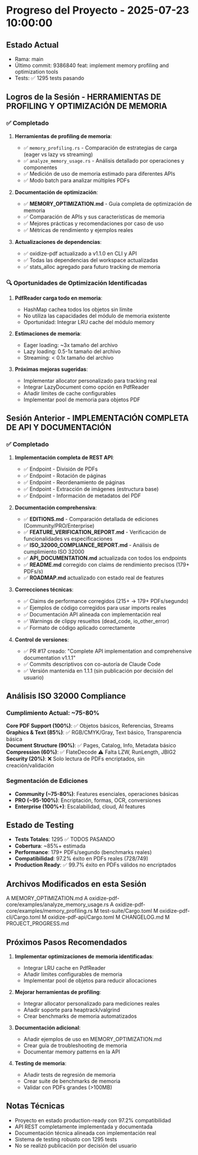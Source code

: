 # Progreso del Proyecto - 2025-07-23 10:00:00

## Estado Actual
- Rama: main
- Último commit: 9386840 feat: implement memory profiling and optimization tools
- Tests: ✅ 1295 tests pasando

## Logros de la Sesión - HERRAMIENTAS DE PROFILING Y OPTIMIZACIÓN DE MEMORIA

### ✅ Completado
1. **Herramientas de profiling de memoria**:
   - ✅ `memory_profiling.rs` - Comparación de estrategias de carga (eager vs lazy vs streaming)
   - ✅ `analyze_memory_usage.rs` - Análisis detallado por operaciones y componentes
   - ✅ Medición de uso de memoria estimado para diferentes APIs
   - ✅ Modo batch para analizar múltiples PDFs

2. **Documentación de optimización**:
   - ✅ **MEMORY_OPTIMIZATION.md** - Guía completa de optimización de memoria
   - ✅ Comparación de APIs y sus características de memoria
   - ✅ Mejores prácticas y recomendaciones por caso de uso
   - ✅ Métricas de rendimiento y ejemplos reales

3. **Actualizaciones de dependencias**:
   - ✅ oxidize-pdf actualizado a v1.1.0 en CLI y API
   - ✅ Todas las dependencias del workspace actualizadas
   - ✅ stats_alloc agregado para futuro tracking de memoria

### 🔍 Oportunidades de Optimización Identificadas
1. **PdfReader carga todo en memoria**:
   - HashMap cachea todos los objetos sin límite
   - No utiliza las capacidades del módulo de memoria existente
   - Oportunidad: Integrar LRU cache del módulo memory

2. **Estimaciones de memoria**:
   - Eager loading: ~3x tamaño del archivo
   - Lazy loading: 0.5-1x tamaño del archivo  
   - Streaming: < 0.1x tamaño del archivo

3. **Próximas mejoras sugeridas**:
   - Implementar allocator personalizado para tracking real
   - Integrar LazyDocument como opción en PdfReader
   - Añadir límites de cache configurables
   - Implementar pool de memoria para objetos PDF

## Sesión Anterior - IMPLEMENTACIÓN COMPLETA DE API Y DOCUMENTACIÓN

### ✅ Completado
1. **Implementación completa de REST API**:
   - ✅ Endpoint  - División de PDFs 
   - ✅ Endpoint  - Rotación de páginas
   - ✅ Endpoint  - Reordenamiento de páginas  
   - ✅ Endpoint  - Extracción de imágenes (estructura base)
   - ✅ Endpoint  - Información de metadatos del PDF

2. **Documentación comprehensiva**:
   - ✅ **EDITIONS.md** - Comparación detallada de ediciones (Community/PRO/Enterprise)
   - ✅ **FEATURE_VERIFICATION_REPORT.md** - Verificación de funcionalidades vs especificaciones
   - ✅ **ISO_32000_COMPLIANCE_REPORT.md** - Análisis de cumplimiento ISO 32000
   - ✅ **API_DOCUMENTATION.md** actualizada con todos los endpoints
   - ✅ **README.md** corregido con claims de rendimiento precisos (179+ PDFs/s)
   - ✅ **ROADMAP.md** actualizado con estado real de features

3. **Correcciones técnicas**:
   - ✅ Claims de performance corregidos (215+ → 179+ PDFs/segundo)
   - ✅ Ejemplos de código corregidos para usar imports reales
   - ✅ Documentación API alineada con implementación real
   - ✅ Warnings de clippy resueltos (dead_code, io_other_error)
   - ✅ Formato de código aplicado correctamente

4. **Control de versiones**:
   - ✅ PR #17 creado: "Complete API implementation and comprehensive documentation v1.1.1"
   - ✅ Commits descriptivos con co-autoría de Claude Code
   - ✅ Versión mantenida en 1.1.1 (sin publicación por decisión del usuario)

## Análisis ISO 32000 Compliance

### Cumplimiento Actual: ~75-80%
**Core PDF Support (100%)**: ✅ Objetos básicos, Referencias, Streams
**Graphics & Text (85%)**: ✅ RGB/CMYK/Gray, Text básico, Transparencia básica  
**Document Structure (90%)**: ✅ Pages, Catalog, Info, Metadata básico
**Compression (60%)**: ✅ FlateDecode ⚠️ Falta LZW, RunLength, JBIG2
**Security (20%)**: ❌ Solo lectura de PDFs encriptados, sin creación/validación

### Segmentación de Ediciones
- **Community (~75-80%)**: Features esenciales, operaciones básicas
- **PRO (~95-100%)**: Encriptación, formas, OCR, conversiones  
- **Enterprise (100%+)**: Escalabilidad, cloud, AI features

## Estado de Testing
- **Tests Totales**: 1295 ✅ TODOS PASANDO
- **Cobertura**: ~85%+ estimada
- **Performance**: 179+ PDFs/segundo (benchmarks reales)
- **Compatibilidad**: 97.2% éxito en PDFs reales (728/749)
- **Production Ready**: ✅ 99.7% éxito en PDFs válidos no encriptados

## Archivos Modificados en esta Sesión
A	MEMORY_OPTIMIZATION.md
A	oxidize-pdf-core/examples/analyze_memory_usage.rs
A	oxidize-pdf-core/examples/memory_profiling.rs
M	test-suite/Cargo.toml
M	oxidize-pdf-cli/Cargo.toml
M	oxidize-pdf-api/Cargo.toml
M	CHANGELOG.md
M	PROJECT_PROGRESS.md

## Próximos Pasos Recomendados
1. **Implementar optimizaciones de memoria identificadas**:
   - Integrar LRU cache en PdfReader
   - Añadir límites configurables de memoria
   - Implementar pool de objetos para reducir allocaciones

2. **Mejorar herramientas de profiling**:
   - Integrar allocator personalizado para mediciones reales
   - Añadir soporte para heaptrack/valgrind
   - Crear benchmarks de memoria automatizados

3. **Documentación adicional**:
   - Añadir ejemplos de uso en MEMORY_OPTIMIZATION.md
   - Crear guía de troubleshooting de memoria
   - Documentar memory patterns en la API

4. **Testing de memoria**:
   - Añadir tests de regresión de memoria
   - Crear suite de benchmarks de memoria
   - Validar con PDFs grandes (>100MB)

## Notas Técnicas
- Proyecto en estado production-ready con 97.2% compatibilidad
- API REST completamente implementada y documentada
- Documentación técnica alineada con implementación real  
- Sistema de testing robusto con 1295 tests
- No se realizó publicación por decisión del usuario


